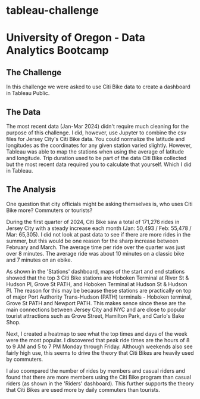 # tableau-challenge
# University of Oregon - Data Analytics Bootcamp

## The Challenge
In this challenge we were asked to use Citi Bike data to create a dashboard in Tableau Public.

## The Data
The most recent data (Jan-Mar 2024) didn't require much cleaning for the purpose of this challenge.
I did, however, use Jupyter to combine the csv files for Jersey City's Citi Bike data.
You could normalize the latitude and longitudes as the coordinates for any given station varied slightly.
However, Tableau was able to map the stations when using the average of latitude and longitude.
Trip duration used to be part of the data Citi Bike collected but the most recent data required you to calculate that yourself.
Which I did in Tableau.

##  The Analysis
One question that city officials might be asking themselves is, who uses Citi Bike more? Commuters or tourists?

During the first quarter of 2024, Citi Bike saw a total of 171,276 rides in Jersey City with a steady increase each month (Jan: 50,493 / Feb: 55,478 / Mar: 65,305).
I did not look at past data to see if there are more rides in the summer, but this would be one reason for the sharp increase between February and March.
The average time per ride over the quarter was just over 8 minutes. The average ride was about 10 minutes on a classic bike and 7 minutes on an ebike. 

As shown in the 'Stations' dashboard, maps of the start and end stations showed that the top 3 Citi Bike stations are Hoboken Terminal at River St & Hudson Pl, Grove St PATH,
and Hoboken Terminal at Hudson St & Hudson Pl.
The reason for this may be because these stations are practically on top of major Port Authority Trans-Hudson (PATH) terminals - Hoboken terminal, Grove St PATH and Newport PATH.
This makes sence since these are the main connections between Jersey City and NYC and are close to popular tourist attractions such as Grove Street, Hamilton Park, and Carlo's Bake Shop.

Next, I created a heatmap to see what the top times and days of the week were the most popular. I discovered that peak ride times are the hours of 8 to 9 AM and 5 to 7 PM Monday through Friday.
Although weekends also see fairly high use, this seems to drive the theory that Citi Bikes are heavily used by commuters.

I also coompared the number of rides by members and casual riders and found that there are more members using the Citi Bike program than casual riders (as shown in the 'Riders' dashboard).
This further supports the theory that Citi Bikes are used more by daily commuters than tourists.
